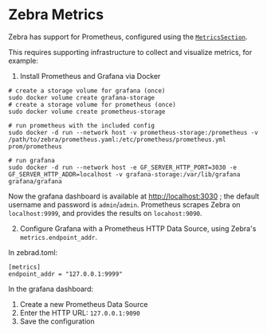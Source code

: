 # Zebra Metrics

Zebra has support for Prometheus, configured using the [`MetricsSection`][metrics_section].

This requires supporting infrastructure to collect and visualize metrics, for example:

1. Install Prometheus and Grafana via Docker

```
# create a storage volume for grafana (once)
sudo docker volume create grafana-storage
# create a storage volume for prometheus (once)
sudo docker volume create prometheus-storage

# run prometheus with the included config
sudo docker -d run --network host -v prometheus-storage:/prometheus -v /path/to/zebra/prometheus.yaml:/etc/prometheus/prometheus.yml  prom/prometheus

# run grafana
sudo docker -d run --network host -e GF_SERVER_HTTP_PORT=3030 -e GF_SERVER_HTTP_ADDR=localhost -v grafana-storage:/var/lib/grafana grafana/grafana
```

Now the grafana dashboard is available at [http://localhost:3030](http://localhost:3030) ; the default username and password is `admin`/`admin`.
Prometheus scrapes Zebra on `localhost:9999`, and provides the results on `locahost:9090`.

2. Configure Grafana with a Prometheus HTTP Data Source, using Zebra's `metrics.endpoint_addr`.

In zebrad.toml:
```
[metrics]
endpoint_addr = "127.0.0.1:9999"
```

In the grafana dashboard:
1. Create a new Prometheus Data Source
2. Enter the HTTP URL: `127.0.0.1:9090`
3. Save the configuration

[metrics_section]: https://doc.zebra.zfnd.org/zebrad/config/struct.MetricsSection.html
